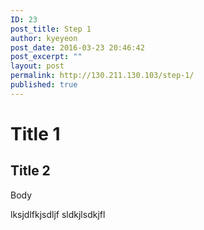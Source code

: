 ```yaml
---
ID: 23
post_title: Step 1
author: kyeyeon
post_date: 2016-03-23 20:46:42
post_excerpt: ""
layout: post
permalink: http://130.211.130.103/step-1/
published: true
---
```

# Title 1

## Title 2 
Body

lksjdlfkjsdljf
sldkjlsdkjfl
